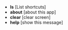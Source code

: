 - **ls** [List shortcuts]
- **about** [about this app]
- **clear** [clear screen]
- **help** [show this message]
